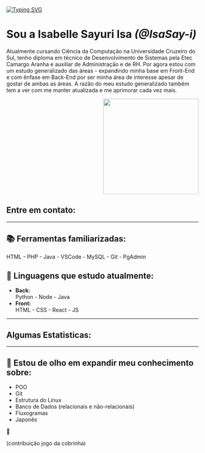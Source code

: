 <div align=left>
<a href="https://git.io/typing-svg"><img src="https://readme-typing-svg.demolab.com?font=Roboto+Mono&weight=600&size=35&letterSpacing=1px&pause=1000&color=058D23&width=435&lines=HELLO_POVO!%F0%9F%91%8B" alt="Typing SVG" /></a>
<h1>Sou a Isabelle Sayuri Isa <i>(@IsaSay-i)</i></h1>
  <p>
  Atualmente cursando Ciência da Computação na Universidade Cruzeiro do Sul, tenho diploma  
  em técnico de Desenvolvimento de Sistemas pela Etec Camargo Aranha e auxiliar de Administração e de RH.
  Por agora estou com um estudo generalizado das áreas - expandindo minha base em Front-End e com ênfase em  
  Back-End por ser minha área de interesse apesar de gostar de ambas as áreas. 
  A razão do meu estudo generalizado também tem a ver com me manter atualizada e me aprimorar cada vez mais.  
  </p>
</div>

<div align=right>
  <p>
    <img src="https://raw.githubusercontent.com/IsaSay-i/IsaSay-i/main/src/hollow-knight-spin.gif" width="250">
  </p>
</div>


## Entre em contato:

<hr>

## 📚 Ferramentas familiarizadas: <br>
   HTML - PHP - Java - VSCode - MySQL - Git - PgAdmin

## 🌱 Linguagens que estudo atualmente:
- **Back:** <br>
  Python - Node - Java <br>
- **Front:** <br>
  HTML - CSS - React - JS

<hr>
     
## Algumas Estatisticas:

<hr>
        
## 👀 Estou de olho em expandir meu conhecimento sobre:
  - POO
  - Git
  - Estrutura do Linux
  - Banco de Dados (relacionais e não-relacionais)
  - Fluxogramas
  - Japonês

<p size=20>🤗</p>

(contribuição jogo da cobrinha)
